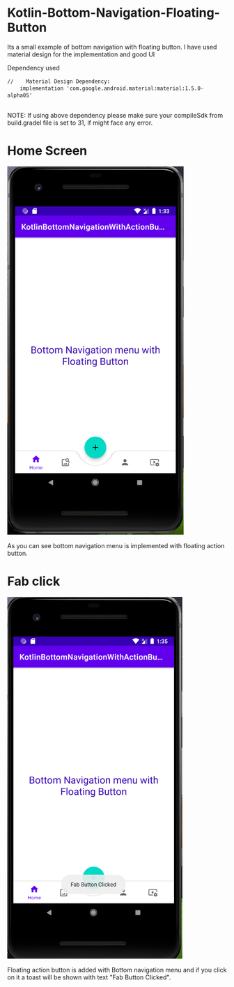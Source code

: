 # Kotlin-Bottom-Navigation-Floating-Button
Its a small example of bottom navigation with floating button. I have used material design for the implementation and good UI

Dependency used

```
//    Material Design Dependency:
    implementation 'com.google.android.material:material:1.5.0-alpha05'
    
```
NOTE: If using above dependency please make sure your compileSdk from build.gradel file is set to 31, if might face any error. 

# Home Screen 
![alt text](/screenshots/home.PNG)

As you can see bottom navigation menu is implemented with floating action button. 

# Fab click  
![alt text](/screenshots/fab_button_click.PNG)

Floating action button is added with Bottom navigation menu and if you click on it a toast will be shown with text "Fab Button Clicked".  
